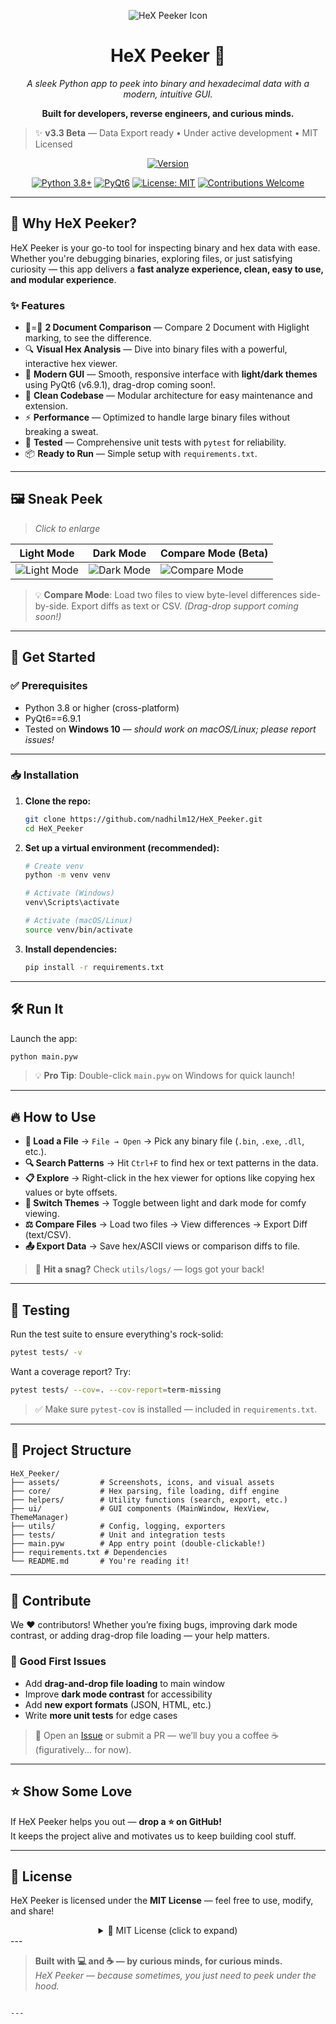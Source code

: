 <div align="center">

![HeX Peeker Icon](assets/ICON.png)

# HeX Peeker 🔎

*A sleek Python app to peek into binary and hexadecimal data with a modern, intuitive GUI.*

**Built for developers, reverse engineers, and curious minds.**

</div>

> ✨ **v3.3 Beta** — Data Export ready • Under active development • MIT Licensed

<div align="center">

[![Version](https://img.shields.io/badge/Version-v3.3%20Beta-yellow)](https://github.com/nadhilm12/HeX_Peeker/releases)

[![Python 3.8+](https://img.shields.io/badge/Python-3.8%2B-blue)](https://www.python.org/) [![PyQt6](https://img.shields.io/badge/PyQt6-v6.9.1-orange)](https://www.riverbankcomputing.com/software/pyqt/) [![License: MIT](https://img.shields.io/badge/License-MIT-green.svg)](LICENSE) [![Contributions Welcome](https://img.shields.io/badge/PRs-welcome-brightgreen.svg)](https://github.com/nadhilm12/HeX_Peeker/issues)

</div>

---

## 🚀 Why HeX Peeker?

HeX Peeker is your go-to tool for inspecting binary and hex data with ease. Whether you're debugging binaries, exploring files, or just satisfying curiosity — this app delivers a **fast analyze experience, clean, easy to use, and modular experience**.

### ✨ Features

- 📄=📄 **2 Document Comparison** — Compare 2 Document with Higlight marking, to see the difference.
- 🔍 **Visual Hex Analysis** — Dive into binary files with a powerful, interactive hex viewer.
- 🎨 **Modern GUI** — Smooth, responsive interface with **light/dark themes** using PyQt6 (v6.9.1), drag-drop coming soon!.
- 🧩 **Clean Codebase** — Modular architecture for easy maintenance and extension.
- ⚡ **Performance** — Optimized to handle large binary files without breaking a sweat.
- 🧪 **Tested** — Comprehensive unit tests with `pytest` for reliability.
- 📦 **Ready to Run** — Simple setup with `requirements.txt`.

---

## 🖼️ Sneak Peek

> *Click to enlarge*

| Light Mode | Dark Mode | Compare Mode (Beta) |
|------------|-----------|---------------------|
| ![Light Mode](assets/Mode_Light.PNG) | ![Dark Mode](assets/Mode_Dark.PNG) | ![Compare Mode](assets/Mode_Analyzing.PNG)|

> 💡 **Compare Mode**: Load two files to view byte-level differences side-by-side. Export diffs as text or CSV. *(Drag-drop support coming soon!)*

---

## 🚀 Get Started

### ✅ Prerequisites

- Python 3.8 or higher (cross-platform)
- PyQt6==6.9.1
- Tested on **Windows 10** — *should work on macOS/Linux; please report issues!*

---

### 📥 Installation

1. **Clone the repo:**
   ```bash
   git clone https://github.com/nadhilm12/HeX_Peeker.git
   cd HeX_Peeker
   ```

2. **Set up a virtual environment (recommended):**

   ```bash
   # Create venv
   python -m venv venv

   # Activate (Windows)
   venv\Scripts\activate

   # Activate (macOS/Linux)
   source venv/bin/activate
   ```

3. **Install dependencies:**
   ```bash
   pip install -r requirements.txt
   ```

---

## 🛠️ Run It

Launch the app:
```bash
python main.pyw
```

> 💡 **Pro Tip**: Double-click `main.pyw` on Windows for quick launch!

---

## 🔥 How to Use

- **📂 Load a File** → `File → Open` → Pick any binary file (`.bin`, `.exe`, `.dll`, etc.).
- **🔍 Search Patterns** → Hit `Ctrl+F` to find hex or text patterns in the data.
- **📋 Explore** → Right-click in the hex viewer for options like copying hex values or byte offsets.
- **🌙 Switch Themes** → Toggle between light and dark mode for comfy viewing.
- **⚖️ Compare Files** → Load two files → View differences → Export Diff (text/CSV).
- **📤 Export Data** → Save hex/ASCII views or comparison diffs to file.

> 🐞 **Hit a snag?** Check `utils/logs/` — logs got your back!

---

## 🧪 Testing

Run the test suite to ensure everything's rock-solid:
```bash
pytest tests/ -v
```

Want a coverage report? Try:
```bash
pytest tests/ --cov=. --cov-report=term-missing
```

> ✅ Make sure `pytest-cov` is installed — included in `requirements.txt`.

---

## 📂 Project Structure

```
HeX_Peeker/
├── assets/         # Screenshots, icons, and visual assets
├── core/           # Hex parsing, file loading, diff engine
├── helpers/        # Utility functions (search, export, etc.)
├── ui/             # GUI components (MainWindow, HexView, ThemeManager)
├── utils/          # Config, logging, exporters
├── tests/          # Unit and integration tests
├── main.pyw        # App entry point (double-clickable!)
├── requirements.txt # Dependencies
└── README.md       # You're reading it!
```

---

## 🤝 Contribute

We ❤️ contributors! Whether you’re fixing bugs, improving dark mode contrast, or adding drag-drop file loading — your help matters.

### 🌟 Good First Issues
- Add **drag-and-drop file loading** to main window
- Improve **dark mode contrast** for accessibility
- Add **new export formats** (JSON, HTML, etc.)
- Write **more unit tests** for edge cases

> 💬 Open an [Issue](https://github.com/nadhilm12/HeX_Peeker_/issues) or submit a PR — we’ll buy you a coffee ☕ (figuratively... for now).

---

## ⭐ Show Some Love

If HeX Peeker helps you out — **drop a ⭐ on GitHub!**  
It keeps the project alive and motivates us to keep building cool stuff.

---

## 📜 License

HeX Peeker is licensed under the **MIT License** — feel free to use, modify, and share!

<div align="center">
<details>
<summary>📜 MIT License (click to expand)</summary>

Copyright (c) 2025 Nadhilm12

Permission is hereby granted, free of charge, to any person obtaining a copy
of this software and associated documentation files (the "Software"), to deal
in the Software without restriction, including without limitation the rights
to use, copy, modify, merge, publish, distribute, sublicense, and/or sell
copies of the Software, and to permit persons to whom the Software is
furnished to do so, subject to the following conditions:

The above copyright notice and this permission notice shall be included in all
copies or substantial portions of the Software.

THE SOFTWARE IS PROVIDED "AS IS", WITHOUT WARRANTY OF ANY KIND, EXPRESS OR
IMPLIED, INCLUDING BUT NOT LIMITED TO THE WARRANTIES OF MERCHANTABILITY,
FITNESS FOR A PARTICULAR PURPOSE AND NONINFRINGEMENT. IN NO EVENT SHALL THE
AUTHORS OR COPYRIGHT HOLDERS BE LIABLE FOR ANY CLAIM, DAMAGES OR OTHER
LIABILITY, WHETHER IN AN ACTION OF CONTRACT, TORT OR OTHERWISE, ARISING FROM,
OUT OF OR IN CONNECTION WITH THE SOFTWARE OR THE USE OR OTHER DEALINGS IN THE
SOFTWARE.

</details>
</div>
---

> **Built with 💻 and ☕ — by curious minds, for curious minds.**  
> *HeX Peeker — because sometimes, you just need to peek under the hood.*
```

---
